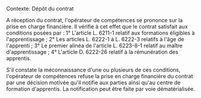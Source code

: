 Contexte: Dépôt du contrat

A réception du contrat, l'opérateur de compétences se prononce sur la prise en charge financière. Il vérifie à cet effet que le contrat satisfait aux conditions posées par : 1° L'article L. 6211-1 relatif aux formations éligibles à l'apprentissage ; 2° Les articles L. 6222-1 à L. 6222-3 relatifs à l'âge de l'apprenti ; 3° Le premier alinéa de l'article L. 6223-8-1 relatif au maître d'apprentissage ; 4° L'article D. 6222-26 relatif à la rémunération des apprentis.

S'il constate la méconnaissance d'une ou plusieurs de ces conditions, l'opérateur de compétences refuse la prise en charge financière du contrat par une décision motivée qu'il notifie aux parties ainsi qu'au centre de formation d'apprentis. La notification peut être faite par voie dématérialisée.